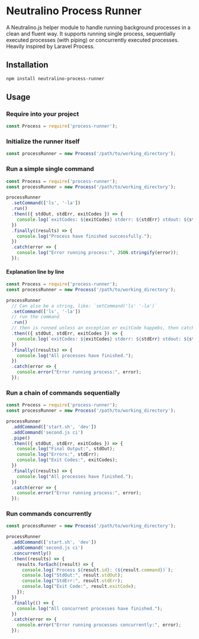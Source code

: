 # Neutralino Process Runner

A Neutralino.js helper module to handle running background processes in a clean and fluent way. It supports running single process, sequentially executed processes (with piping) or concurrently executed processes.
Heavily inspired by Laravel Process.
 

## Installation

```bash
npm install neutralino-process-runner
```

## Usage

### Require into your project
```javascript
const Process = require('process-runner');
```

### Initialize the runner itself
```javascript
const processRunner = new Process('/path/to/working_directory');
```

### Run a simple single command
```javascript
const Process = require('process-runner');
const processRunner = new Process('/path/to/working_directory');

processRunner
  .setCommand(['ls', '-la']) 
  .run() 
  .then(({ stdOut, stdErr, exitCodes }) => {
    console.log(`exitCodes: ${exitCodes} stderr: ${stdErr} stdout: ${stdOut} `);
  })
  .finally((results) => {
    console.log("Process have finished successfully.");
  })
  .catch(error => {
    console.log("Error running process:", JSON.stringify(error));
  });
```

#### Explanation line by line

```javascript
const Process = require('process-runner');
const processRunner = new Process('/path/to/working_directory');

processRunner
  // Can also be a string, like: `setCommand('ls' '-la')`
  .setCommand(['ls', '-la']) 
  // run the command
  .run() 
  // then is runned unless an exception or exitCode happebs, then catch is runned instead
  .then(({ stdOut, stdErr, exitCodes }) => {
    console.log(`exitCodes: ${exitCodes} stderr: ${stdErr} stdout: ${stdOut} `); 
  })
  .finally((results) => {
    console.log("All processes have finished.");
  })
  .catch(error => {
    console.error("Error running process:", error);
  });
```

### Run a chain of commands sequentially

```javascript
const Process = require('process-runner');
const processRunner = new Process('/path/to/working_directory');

processRunner
  .addCommand(['start.sh', 'dev'])
  .addCommand('second.js ci')
  .pipe()
  .then(({ stdOut, stdErr, exitCodes }) => {
    console.log("Final Output:", stdOut);
    console.log("Errors:", stdErr);
    console.log("Exit Codes:", exitCodes);
  })
  .finally((results) => {
    console.log("All processes have finished.");
  })
  .catch(error => {
    console.error("Error running process:", error);
  });
```

### Run commands concurrently

```javascript
const processRunner = new Process('/path/to/working_directory');

processRunner
  .addCommand(['start.sh', 'dev'])
  .addCommand('second.js ci')
  .concurrently()
  .then((results) => {
    results.forEach((result) => {
      console.log(`Process ${result.id}: (${result.command})`);
      console.log("StdOut:", result.stdOut);
      console.log("StdErr:", result.stdErr);
      console.log("Exit Code:", result.exitCode);
    });
  })
  .finally(() => {
    console.log("All concurrent processes have finished.");
  })
  .catch(error => {
    console.error("Error running processes concurrently:", error);
  });
```

